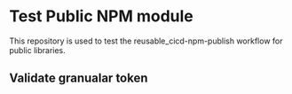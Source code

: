# Test Public NPM module

This repository is used to test the reusable_cicd-npm-publish workflow for public libraries.


## Validate granualar token
